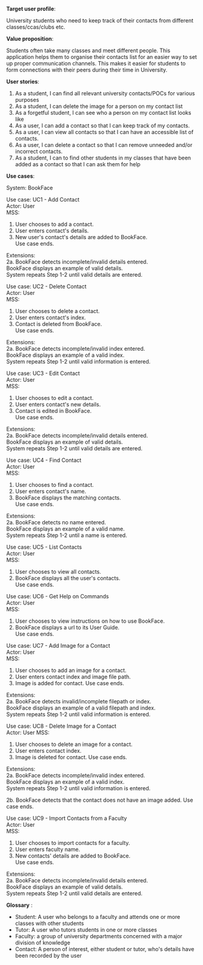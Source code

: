 **Target user profile**: 

University students who need to keep track of their contacts from different classes/ccas/clubs etc.

**Value proposition**: 

Students often take many classes and meet different people. This application helps them to organise their
contacts list for an easier way to set up proper communication channels. This makes it easier for students to form
connections with their peers during their time in University.

**User stories**:
1. As a student, I can find all relevant university contacts/POCs for various purposes
2. As a student, I can delete the image for a person on my contact list
3. As a forgetful student, I can see who a person on my contact list looks like
4. As a user, I can add a contact so that I can keep track of my contacts.
5. As a user, I can view all contacts so that I can have an accessible list of contacts.
6. As a user, I can delete a contact so that I can remove unneeded and/or incorrect contacts.
7. As a student, I can to find other students in my classes that have been added as a contact so that I can ask them for help


**Use cases**:

System: BookFace

Use case: UC1 - Add Contact  
Actor: User  
MSS:
1. User chooses to add a contact.
2. User enters contact's details.
3. New user's contact's details are added to BookFace.  
Use case ends.

Extensions:  
2a. BookFace detects incomplete/invalid details entered.  
BookFace displays an example of valid details.  
System repeats Step 1-2 until valid details are entered.

Use case: UC2 - Delete Contact  
Actor: User  
MSS:
1. User chooses to delete a contact.
2. User enters contact's index.
3. Contact is deleted from BookFace.  
Use case ends.

Extensions:  
2a. BookFace detects incomplete/invalid index entered.  
BookFace displays an example of a valid index.  
System repeats Step 1-2 until valid information is entered.

Use case: UC3 - Edit Contact  
Actor: User  
MSS:
1. User chooses to edit a contact.
2. User enters contact's new details.
3. Contact is edited in BookFace.  
Use case ends.

Extensions:  
2a. BookFace detects incomplete/invalid details entered.  
BookFace displays an example of valid details.  
System repeats Step 1-2 until valid details are entered.

Use case: UC4 - Find Contact  
Actor: User  
MSS:
1. User chooses to find a contact.
2. User enters contact's name.
3. BookFace displays the matching contacts.  
   Use case ends.

Extensions:  
2a. BookFace detects no name entered.  
BookFace displays an example of a valid name.  
System repeats Step 1-2 until a name is entered.

Use case: UC5 - List Contacts  
Actor: User  
MSS:
1. User chooses to view all contacts.
2. BookFace displays all the user's contacts.  
   Use case ends.

Use case: UC6 - Get Help on Commands  
Actor: User  
MSS:  
1. User chooses to view instructions on how to use BookFace.
2. BookFace displays a url to its User Guide.  
   Use case ends.

Use case: UC7 - Add Image for a Contact  
Actor: User  
MSS:
1. User chooses to add an image for a contact.
2. User enters contact index and image file path.
3. Image is added for contact. 
   Use case ends.

Extensions:  
2a. BookFace detects invalid/incomplete filepath or index.  
BookFace displays an example of a valid filepath and index.  
System repeats Step 1-2 until valid information is entered.

Use case: UC8 - Delete Image for a Contact  
Actor: User 
MSS:
1. User chooses to delete an image for a contact.
2. User enters contact index.
3. Image is deleted for contact.
   Use case ends.

Extensions:  
2a. BookFace detects incomplete/invalid index entered.  
BookFace displays an example of a valid index.  
System repeats Step 1-2 until valid information is entered.

2b. BookFace detects that the contact does not have an image added.
Use case ends.

Use case: UC9 - Import Contacts from a Faculty   
Actor: User  
MSS:
1. User chooses to import contacts for a faculty.
2. User enters faculty name.
3. New contacts' details are added to BookFace.  
   Use case ends.

Extensions:  
2a. BookFace detects incomplete/invalid details entered.  
BookFace displays an example of valid details.  
System repeats Step 1-2 until valid details are entered.

**Glossary** :
* Student: A user who belongs to a faculty and attends one or more classes with other students
* Tutor: A user who tutors students in one or more classes
* Faculty: a group of university departments concerned with a major division of knowledge
* Contact: A person of interest, either student or tutor, who's details have been recorded by the user